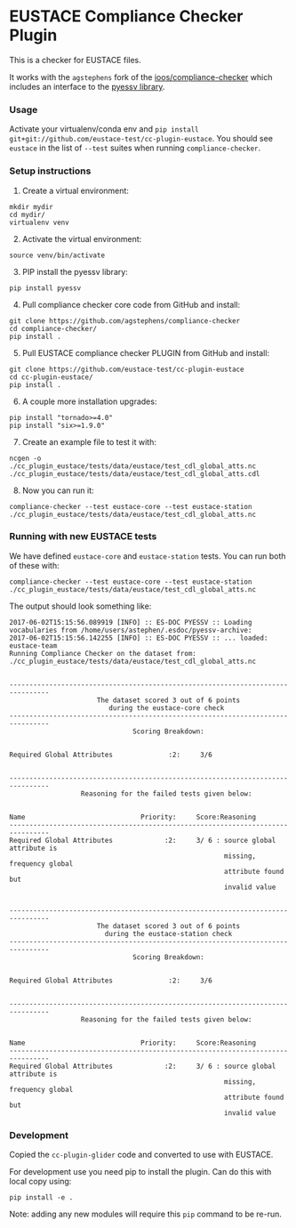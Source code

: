 # EUSTACE Compliance Checker Plugin

This is a checker for EUSTACE files.

It works with the `agstephens` fork of the [ioos/compliance-checker](https://github.com/agstephens/compliance-checker) which includes an interface to the [pyessv library](https://github.com/ES-DOC/pyessv).

### Usage

Activate your virtualenv/conda env and `pip install git+git://github.com/eustace-test/cc-plugin-eustace`.  You should see `eustace` in the list of `--test` suites when running `compliance-checker`.

### Setup instructions

1. Create a virtual environment:

```
mkdir mydir
cd mydir/
virtualenv venv
```

2. Activate the virtual environment:

```
source venv/bin/activate
```

3. PIP install the pyessv library:

```
pip install pyessv
```

4. Pull compliance checker core code from GitHub and install:

```
git clone https://github.com/agstephens/compliance-checker
cd compliance-checker/
pip install .
```

5. Pull EUSTACE compliance checker PLUGIN from GitHub and install:

```
git clone https://github.com/eustace-test/cc-plugin-eustace
cd cc-plugin-eustace/
pip install .
```

6. A couple more installation upgrades:

```
pip install "tornado>=4.0"
pip install "six>=1.9.0"
```

7. Create an example file to test it with:

```
ncgen -o ./cc_plugin_eustace/tests/data/eustace/test_cdl_global_atts.nc ./cc_plugin_eustace/tests/data/eustace/test_cdl_global_atts.cdl
```

8. Now you can run it:

```
compliance-checker --test eustace-core --test eustace-station ./cc_plugin_eustace/tests/data/eustace/test_cdl_global_atts.nc
```

### Running with new EUSTACE tests

We have defined `eustace-core` and `eustace-station` tests. You can run both of these with:

`compliance-checker --test eustace-core --test eustace-station ./cc_plugin_eustace/tests/data/eustace/test_cdl_global_atts.nc`

The output should look something like:

```
2017-06-02T15:15:56.089919 [INFO] :: ES-DOC PYESSV :: Loading vocabularies from /home/users/astephen/.esdoc/pyessv-archive:
2017-06-02T15:15:56.142255 [INFO] :: ES-DOC PYESSV :: ... loaded: eustace-team
Running Compliance Checker on the dataset from: ./cc_plugin_eustace/tests/data/eustace/test_cdl_global_atts.nc


--------------------------------------------------------------------------------
                      The dataset scored 3 out of 6 points
                         during the eustace-core check
--------------------------------------------------------------------------------
                               Scoring Breakdown:


Required Global Attributes              :2:     3/6


--------------------------------------------------------------------------------
                  Reasoning for the failed tests given below:


Name                             Priority:     Score:Reasoning
--------------------------------------------------------------------------------
Required Global Attributes             :2:     3/ 6 : source global attribute is
                                                      missing, frequency global
                                                      attribute found but
                                                      invalid value


--------------------------------------------------------------------------------
                      The dataset scored 3 out of 6 points
                        during the eustace-station check
--------------------------------------------------------------------------------
                               Scoring Breakdown:


Required Global Attributes              :2:     3/6


--------------------------------------------------------------------------------
                  Reasoning for the failed tests given below:


Name                             Priority:     Score:Reasoning
--------------------------------------------------------------------------------
Required Global Attributes             :2:     3/ 6 : source global attribute is
                                                      missing, frequency global
                                                      attribute found but
                                                      invalid value

```

### Development

Copied the `cc-plugin-glider` code and converted to use with EUSTACE.

For development use you need pip to install the plugin. Can do this with local copy using:

 `pip install -e .`

Note: adding any new modules will require this `pip` command to be re-run.
